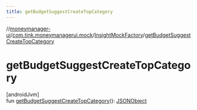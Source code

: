 ```yaml
---
title: getBudgetSuggestCreateTopCategory
---
```

//[moneymanager-ui](../../../index.html)/[com.tink.moneymanagerui.mock](../index.html)/[InsightMockFactory](index.html)/[getBudgetSuggestCreateTopCategory](get-budget-suggest-create-top-category.html)



# getBudgetSuggestCreateTopCategory



[androidJvm]\
fun [getBudgetSuggestCreateTopCategory](get-budget-suggest-create-top-category.html)(): [JSONObject](https://developer.android.com/reference/kotlin/org/json/JSONObject.html)




